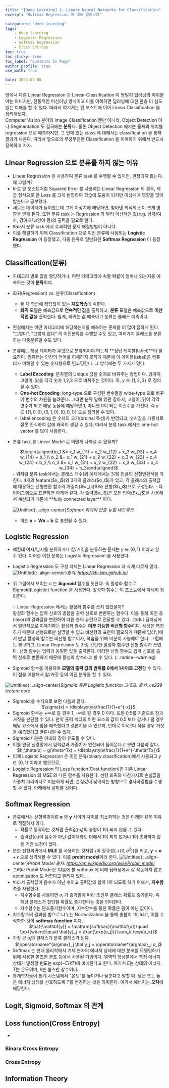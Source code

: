 ```yaml
---
title: "[Deep Learning] 2. Linear Neural Networks for Classification"
excerpt: "Softmax Regression 에 대해 알아보자"

categories: "deep_learning"
tags:
    - deep learning
    - Logistic Regression
    - Softmax Regression
    - Cross Entropy
toc: true  
toc_sticky: true
toc_label: "Contents In Page"
author_profile: true
use_math: true

date: 2024-04-08
---
```


앞에서 다룬 Linear Regression 과 Linear Classification 이 엄밀히 딥러닝의 하위분야는 아니지만, 전통적인 머신러닝 방식이고 이를 이해하면 딥러닝에 대한 한층 더 심도있는 이해를 할 수 있다. 따라서 여기서는 전 포스트에 이어 Linear Classification 을 정리해보자.<br>
Computer Vision 분야의 Image Classification 뿐만 아니라, Object Detection 이나 Segmentation 도 결국에는 **분류**다. 물론 Object Detection 에서는 물체의 위치를 regression 으로 예측하지만, 그 안에 있는 class 에 대해서는 classification 을 통해 결과가 나온다. 따라서 앞으로의 무궁무진한 Classification 을 이해하기 위해서 반드시 정복하고 가자.

## Linear Regression 으로 분류를 하지 않는 이유
- Linear Regression 을 사용하여 분류 task 를 수행할 수 있지만, 권장되지 않는다. 왜 그럴까?
- 바로 앞 포스트처럼 Squared Error 를 사용하는 Linear Regression 의 경우, 제곱 형식으로 큰 Loss 를 크게 반영하여 학습에 도움이 되지만 이상치에 영향을 많이 받는다고 공부했다.
- 새로운 데이터가 들어왔는데 그게 이상치에 해당하면, 찾아낸 최적의 선이 크게 영향을 받게 된다. 또한 분류 task 는 Regression 과 달리 이산적인 값(e.g. 남자/여자, 강아지/고양이 등)의 출력을 필요로 한다.
- 따라서 분류 task 에서 효과적인 문제 해결방법이 아니다.
- 이를 해결하기 위해 Classification 으로 이진 분류에 사용되는 **Logistic Regression** 이 등장했고, 다중 분류로 일반화된 **Softmax Regression** 이 등장했다.

## Classification(분류)
- 카테고리 별로 값을 할당하거나, 어떤 카테고리에 속할 확률이 얼마나 되는지를 예측하는 것이 **분류**이다.
- 회귀(Regression) vs. 분류(Classification)
  - 둘 다 학습에 정답값이 있는 **지도학습**에 속한다.
  - **회귀** 모델은 예측값으로 **연속적인 값**을 출력하고, **분류** 모델은 예측값으로 **이산적인 값**을 출력한다. 쉽게, 회귀는 값 예측이고 분류는 클래스 예측이다.
- 현실에서는 어떤 카테고리에 해당하는지를 예측하는 문제를 더 많이 접하게 된다. "그렇다", "그렇지 않다" 의 이진분류를 수행할 수도 있고, 여러가지 클래스를 분류하는 다중분류일 수도 있다.
- 분류에는 해당 데이터가 무엇으로 분류되어야 하는지 **정답 레이블(label)**이 필요하다. 컴퓨터는 인간의 언어를 이해하지 못하기 때문에 이 레이블(label)을 컴퓨터가 이해할 수 있는 숫자형으로 인코딩한다. 그 방식에는 두 가지가 있다.
  - **Label Encoding**: 문자열의 Unique 값을 숫자로 바꿔주는 방법이다. 강아지, 고양이, 닭을 각각 숫자 1,2,3 으로 바꿔주는 것이다. 즉, $y \in \lbrace 1, 2, 3 \rbrace$ 로 정의될 수 있다.
  - **One-hot Encoding**: long-type 으로 구성된 변수들을 wide-type 으로 바꾸어 변수의 차원을 늘려준다. 그러면 분류 밑에 있던 강아지, 고양이, 닭이 각각 변수가 되고 해당 동물에 해당하면 1, 아니면 0이 되는 이진수를 가진다. 즉 $y \in \lbrace (1,0,0), (0,1,0), (0,0,1) \rbrace$ 으로 정의될 수 있다.
  - label encoding 은 숫자의 크기(ordinal 특성)가 반영되고, 숫자값을 가중치로 잘못 인식하여 값에 왜곡이 생길 수 있다. 따라서 분류 task 에서는 one-hot vector 를 많이 사용한다.
- 분류 task 를 Linear Model 로 어떻게 나타낼 수 있을까?

  <center>$\begin{aligned}o_1 &= x_1 w_{11} + x_2 w_{12} + x_3 w_{13} + x_4 w_{14} + b_1,\\
    o_2 &= x_1 w_{21} + x_2 w_{22} + x_3 w_{23} + x_4 w_{24} + b_2,\\
    o_3 &= x_1 w_{31} + x_2 w_{32} + x_3 w_{33} + x_4 w_{34} + b_3\end{aligned}$</center>
  - 위처럼 분류 task에서는 클래스 개수(위 예제에서는 3개) 만큼의 선형변환식을 가진다. 4개의 feature($x_j$)와 3개의 클래스($o_i$)가 있고, 각 클래스의 출력값에 대응하는 선형변환 함수의 가중치($w_{ij}$)와 편향($b_i$)으로 구성된다.
  - 다이어그램으로 표현하면 아래와 같다. 각 출력($o_i$)은 모든 입력($x_j$)을 사용해서 계산되기 때문에 **fully connected layer** 이다.
  
  ![Unitiled](https://ko.d2l.ai/_images/softmaxreg.svg){: .align-center}*Softmax 회귀의 단층 뉴럴 네트워크*
  - 이는 $\mathbf{o} = \mathbf{W}\mathbf{x} + \mathbf{b}$ 로 표현될 수 있다.

## Logistic Regression
- 예컨대 여자/남자를 분류하거나 참/거짓을 분류하는 문제는 $y \in \lbrace 0, 1 \rbrace$ 이라고 할 수 있다. 이러한 이진 분류는 Logistic Regression 을 사용한다.
- Logistic Regression 도 구성 자체는 Linear Regression 과 크게 다르지 않다.
![Untitled](/assets/images/DL_basic/logistic.png){: .align-center}*출처: https://kh-kim.github.io/*
- 위 그림에서 보이는 $\sigma$ 는 **Sigmoid** 함수를 뜻한다. 즉 활성화 함수로 Sigmoid(Logistic) function 을 사용한다. 활성화 함수는 이 [포스트](https://bkkhyunn.github.io/deep_learning/deep_learning_4/)에서 자세히 정리한다.
  
  💡 Linear Regression 에서는 활성화 함수를 쓰지 않았을까?<br>
  활성화 함수는 입력 신호의 총합을 출력 신호로 변환하는 함수다. 이를 통해 이전 층(layer)의 결과값을 변환하여 다른 층의 뉴런으로 전달할 수 있다. 그러나 딥러닝에서 일반적으로 이야기하는 활성화 함수는 **미분 가능한 비선형 함수**이다. 세상은 복잡하기 때문에 선형으로만 설명할 수 없고 비선형의 표현이 필요하기 때문에 딥러닝에서 만날 활성화 함수는 비선형 함수이자, 학습을 위해 미분이 가능해야 한다. 그럼에도 불구하고, Linear Regression 도 가장 간단한 활성화 함수인 선형 함수가 쓰였다. 선형 함수는 입력과 동일한 값을 출력한다. 이러한 선형 함수도 입력 신호를 출력 신호로 변환하기 때문에 활성화 함수라고 볼 수 있다.
  {: .notice--warning}

- Sigmoid 함수를 이용하여 **모델의 출력 값의 범위를 0에서 1사이로 고정**할 수 있다. 이 점을 이용해서 참/거짓 등의 이진 분류를 할 수 있다.

![Untitiled](/assets/images/DL_basic/sigmoid.png){: .align-center}*Sigmoid 혹은 Logistic function 그래프. 출처: cs229 lecture note*
- Sigmoid 를 수식으로 보면 다음과 같다.
    <center>$\sigma(x) = \displaystyle\frac{1}{1+e^{-x}}$</center>
- Sigmoid 함수는 +∞로 갈 경우 1, -∞로 갈 경우 0 이다. 또한 0.5를 기준으로 참과 거짓을 판단할 수 있다. 만약 출력 벡터의 어떤 요소의 값이 0.5 보다 같거나 클 경우 해당 요소에서 참을 예측했다고 결론지을 수 있으며, 반대로 0.5보다 작을 경우 거짓을 예측했다고  결론내릴 수 있다.
- Sigmoid 미분은 아래와 같이 유도될 수 있다.
- 이를 인공 신경망에서 입력값과 가중치가 연산되어 들어온다고 보면 다음과 같다.
    <center>$h_\theta(x) = g(\theta^Tx) = \displaystyle\frac{1}{1+e^{-\theta^Tx}}$</center>
- 이제 Logistic Regression 은 이진 분류(binary classification)에서 사용되고 $y \in \lbrace 0, 1 \rbrace$ 이라고 했으므로,
    <center>
- Logistic Regression 의 Loss function(Cost function)은 기존 Linear Regression 의 MSE 와 다른 함수를 사용한다. 선형 회귀와 마찬가지로 손실값을 가중치 파라미터로 미분하게 되면, 손실값이 낮아지는 방향으로 경사하강법을 수행할 수 있다. 아래에서 살펴볼 것이다.

## Softmax Regression
- 분류에서는 선형회귀처럼 $\mathbf{o}$ 와 $\mathbf{y}$ 사이의 차이를 최소화하는 것은 아래와 같은 이유로 적절하지 않다.
  - 확률로 동작하는 것처럼 출력값($o_i$)의 총합이 1이 되지 않을 수 있다.
  - 출력값($o_i$)이 음수가 아닌 값이더라도 더해서 1이 되지 않거나 1이 초과하지 않을 거란 보장이 없다.
- 또한 선형회귀에서 **MLE** 를 사용하는 것처럼 $\epsilon$이 정규성($\mathcal{N}(0, \sigma^2$))을 띄고, $\mathbf{y} = \mathbf{o} + \epsilon$ 으로 생각해볼 수 있다. 이를 **probit model**이라 한다.
![Untitled](/assets/images/DL_basic/probit.png){: .align-center}*Probit Model 출처: https://en.wikipedia.org/wiki/Probit_model*
- 그러나 Probit Model은 다음에 볼 softmax 에 비해 딥러닝에서 잘 작동하지 않고 optimization 도 어렵다고 알려져 있다.
- 따라서 출력값이 음수가 아닌 수이고 출력값의 합이 1이 되도록 하기 위해서, **지수함수**를 사용한다.
  - 지수함수를 사용하면 $o_i$ 가 증가함에 따라 조건부 클래스 확률도 증가한다. 즉 해당 클래스가 할당될 확률도 증가한다는 것을 의미한다.
  - 지수함수는 단조증가함수이며, 지수함수를 통한 확률은 음이 아닌 값이다.
- 지수함수의 결과를 합으로 나누는 Normalization 을 통해 총합이 1이 되고, 이를 수식화한 것이 **softmax function** 이다.
    <center>$\hat{\mathbf{y}} = \mathrm{softmax}(\mathbf{o})\quad \text{where}\quad \hat{y}_j = \frac{\exp(o_j)}{\sum_k \exp(o_k)}$</center>
- 가장 큰 $o_i$의 클래스가 분류 클래스가 된다.
    <center>$\operatorname*{argmax}_j \hat y_j = \operatorname*{argmax}_j o_j$</center>
- Softmax 는 현대 물리학에서 기체 분자의 에너지 상태에 대한 분포를 모델링하기 위해 사용한 볼츠만 분포 등에서 사용된 기법이다. 열역학 앙상블에서 특정 에너지 상태가 발생할 빈도는 $\text{exp}(-E/kT)$에 비례한다고 한다. 여기서 $E$는 상태의 에너지, $T$는 온도이며, $k$는 볼츠만 상수이다.
- 통계학자들이 통계 시스템에서 "온도"를 높이거나 낮춘다고 말할 때, 낮은 또는 높은 에너지 상태를 선호하도록 $T$를 변경하는 것을 의미한다. 여기서 에너지는 **오차**에 해당한다. 

## Logit, Sigmoid, Softmax 의 관계

## Loss function(Cross Entropy)
- 
### Binary Cross Entropy

### Cross Entropy

## Information Theory
